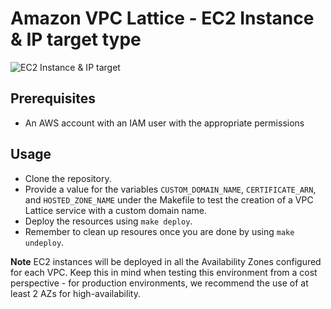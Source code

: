 # Amazon VPC Lattice - EC2 Instance & IP target type

![EC2 Instance & IP target](../../../../images/centralizedOutbound.png)

## Prerequisites
- An AWS account with an IAM user with the appropriate permissions

## Usage
- Clone the repository.
- Provide a value for the variables `CUSTOM_DOMAIN_NAME`, `CERTIFICATE_ARN`, and `HOSTED_ZONE_NAME` under the Makefile to test the creation of a VPC Lattice service with a custom domain name.
- Deploy the resources using `make deploy`.
- Remember to clean up resoures once you are done by using `make undeploy`.

**Note** EC2 instances will be deployed in all the Availability Zones configured for each VPC. Keep this in mind when testing this environment from a cost perspective - for production environments, we recommend the use of at least 2 AZs for high-availability.